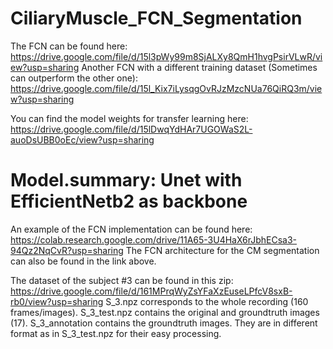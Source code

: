 # CiliaryMuscle_FCN_Segmentation

The FCN can be found here: https://drive.google.com/file/d/15l3pWy99m8SjALXy8QmH1hvgPsirVLwR/view?usp=sharing
Another FCN with a different training dataset (Sometimes can outperform the other one): https://drive.google.com/file/d/15l_Kix7iLysqgOvRJzMzcNUa76QiRQ3m/view?usp=sharing

You can find the model weights for transfer learning here: https://drive.google.com/file/d/15lDwqYdHAr7UGOWaS2L-auoDsUBB0oEc/view?usp=sharing

# Model.summary: Unet with EfficientNetb2 as backbone


An example of the FCN implementation can be found here: https://colab.research.google.com/drive/11A65-3U4HaX6rJbhECsa3-94Qz2NqCvR?usp=sharing
The FCN architecture for the CM segmentation can also be found in the link above.

The dataset of the subject #3 can be found in this zip: https://drive.google.com/file/d/161MPrqWyZsYFaXzEuseLPfcV8sxB-rb0/view?usp=sharing
S_3.npz corresponds to the whole recording (160 frames/images).
S_3_test.npz contains the original and groundtruth images (17).
S_3_annotation contains the groundtruth images. They are in different format as in S_3_test.npz for their easy processing.
